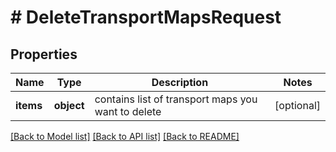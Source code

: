 # # DeleteTransportMapsRequest

## Properties

Name | Type | Description | Notes
------------ | ------------- | ------------- | -------------
**items** | **object** | contains list of transport maps you want to delete | [optional]

[[Back to Model list]](../../README.md#models) [[Back to API list]](../../README.md#endpoints) [[Back to README]](../../README.md)
